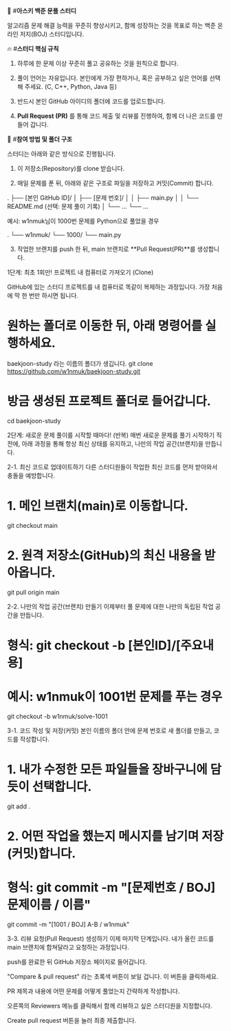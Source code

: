 🚀 #**아스키 백준 문풀 스터디**


알고리즘 문제 해결 능력을 꾸준히 향상시키고, 함께 성장하는 것을 목표로 하는 백준 온라인 저지(BOJ) 스터디입니다.

🔥 #**스터디 핵심 규칙**
1. 하루에 한 문제 이상 꾸준히 풀고 공유하는 것을 원칙으로 합니다.

2. 풀이 언어는 자유입니다. 본인에게 가장 편하거나, 혹은 공부하고 싶은 언어를 선택해 주세요. (C, C++, Python, Java 등)

3. 반드시 본인 GitHub 아이디의 폴더에 코드를 업로드합니다.

4. **Pull Request (PR)** 를 통해 코드 제출 및 리뷰를 진행하여, 함께 더 나은 코드를 만들어 갑니다.

📂 #**참여 방법 및 폴더 구조**

스터디는 아래와 같은 방식으로 진행됩니다.

1. 이 저장소(Repository)를 clone 받습니다.

2. 매일 문제를 푼 뒤, 아래와 같은 구조로 파일을 저장하고 커밋(Commit) 합니다.

.
├── [본인 GitHub ID]/
│   ├── [문제 번호]/
│   │   ├── main.py
│   │   └── README.md (선택: 문제 풀이 기록)
│   └── ...
└── ...

예시: w1nmuk님이 1000번 문제를 Python으로 풀었을 경우

.
└── w1nmuk/
    └── 1000/
        └── main.py

3. 작업한 브랜치를 push 한 뒤, main 브랜치로 **Pull Request(PR)**를 생성합니다.


1단계: 최초 1회만! 프로젝트 내 컴퓨터로 가져오기 (Clone)

GitHub에 있는 스터디 프로젝트를 내 컴퓨터로 똑같이 복제하는 과정입니다. 가장 처음에 딱 한 번만 하시면 됩니다.

# 원하는 폴더로 이동한 뒤, 아래 명령어를 실행하세요.
baekjoon-study 라는 이름의 폴더가 생깁니다.
git clone https://github.com/w1nmuk/baekjoon-study.git

# 방금 생성된 프로젝트 폴더로 들어갑니다.
cd baekjoon-study

2단계: 새로운 문제 풀이를 시작할 때마다! (반복)
매번 새로운 문제를 풀기 시작하기 직전에, 아래 과정을 통해 항상 최신 상태를 유지하고, 나만의 작업 공간(브랜치)을 만듭니다.

2-1. 최신 코드로 업데이트하기
다른 스터디원들이 작업한 최신 코드를 먼저 받아와서 충돌을 예방합니다.

# 1. 메인 브랜치(main)로 이동합니다.
git checkout main

# 2. 원격 저장소(GitHub)의 최신 내용을 받아옵니다.
git pull origin main

2-2. 나만의 작업 공간(브랜치) 만들기
이제부터 풀 문제에 대한 나만의 독립된 작업 공간을 만듭니다.

# 형식: git checkout -b [본인ID]/[주요내용]
# 예시: w1nmuk이 1001번 문제를 푸는 경우
git checkout -b w1nmuk/solve-1001

3-1. 코드 작성 및 저장(커밋)
본인 이름의 폴더 안에 문제 번호로 새 폴더를 만들고, 코드를 작성합니다.
# 1. 내가 수정한 모든 파일들을 장바구니에 담듯이 선택합니다.
git add .

# 2. 어떤 작업을 했는지 메시지를 남기며 저장(커밋)합니다.
# 형식: git commit -m "[문제번호 / BOJ] 문제이름 / 이름"
git commit -m "[1001 / BOJ] A-B / w1nmuk"

3-3. 리뷰 요청(Pull Request) 생성하기
이제 마지막 단계입니다. 내가 올린 코드를 main 브랜치에 합쳐달라고 요청하는 과정입니다.

push를 완료한 뒤 GitHub 저장소 페이지로 들어갑니다.

"Compare & pull request" 라는 초록색 버튼이 보일 겁니다. 이 버튼을 클릭하세요.

PR 제목과 내용에 어떤 문제를 어떻게 풀었는지 간략하게 작성합니다.

오른쪽의 Reviewers 메뉴를 클릭해서 함께 리뷰하고 싶은 스터디원을 지정합니다.

Create pull request 버튼을 눌러 최종 제출합니다.


